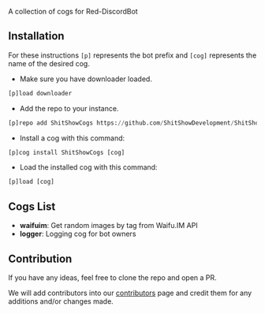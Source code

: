 A collection of cogs for Red-DiscordBot

## Installation
For these instructions `[p]` represents the bot prefix and `[cog]` represents the name of the desired cog.


- Make sure you have downloader loaded.

```py
[p]load downloader
```

- Add the repo to your instance.

```py
[p]repo add ShitShowCogs https://github.com/ShitShowDevelopment/ShitShowCogs
```

- Install a cog with this command:

```py
[p]cog install ShitShowCogs [cog]
```

- Load the installed cog with this command:

```py
[p]load [cog]
```

## Cogs List

* **waifuim**: Get random images by tag from Waifu.IM API
* **logger**: Logging cog for bot owners

## Contribution

If you have any ideas, feel free to clone the repo and open a PR.

We will add contributors into our [contributors][CONTRIBUTORS] page and credit them for any additions and/or changes made.

[CONTRIBUTORS]: ./CONTRIBUTORS.md
